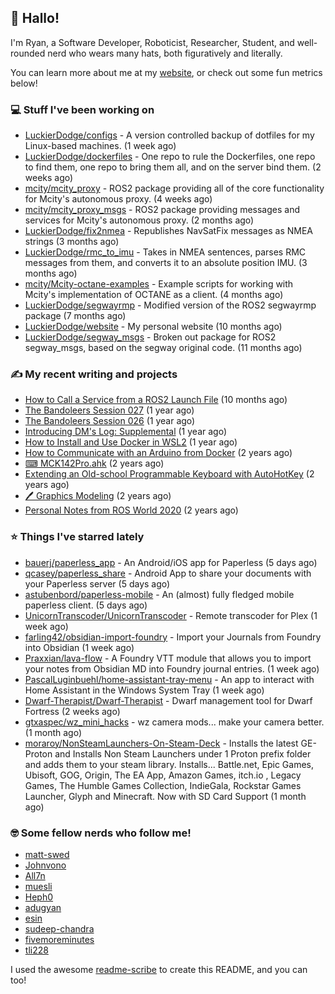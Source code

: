 ## 👋 Hallo!

I'm Ryan, a Software Developer, Roboticist, Researcher, Student, and well-rounded nerd who wears many hats, both figuratively and literally.

You can learn more about me at my [website](https://ryandlewis.dev), or check out some fun metrics below!

### 💻 Stuff I've been working on

- [LuckierDodge/configs](https://github.com/LuckierDodge/configs) - A version controlled backup of dotfiles for my Linux-based machines. (1 week ago)
- [LuckierDodge/dockerfiles](https://github.com/LuckierDodge/dockerfiles) - One repo to rule the Dockerfiles, one repo to find them, one repo to bring them all, and on the server bind them. (2 weeks ago)
- [mcity/mcity_proxy](https://github.com/mcity/mcity_proxy) - ROS2 package providing all of the core functionality for Mcity&#39;s autonomous proxy. (4 weeks ago)
- [mcity/mcity_proxy_msgs](https://github.com/mcity/mcity_proxy_msgs) - ROS2 package providing messages and services for Mcity&#39;s autonomous proxy. (2 months ago)
- [LuckierDodge/fix2nmea](https://github.com/LuckierDodge/fix2nmea) - Republishes NavSatFix messages as NMEA strings (3 months ago)
- [LuckierDodge/rmc_to_imu](https://github.com/LuckierDodge/rmc_to_imu) - Takes in NMEA sentences, parses RMC messages from them, and converts it to an absolute position IMU. (3 months ago)
- [mcity/Mcity-octane-examples](https://github.com/mcity/Mcity-octane-examples) - Example scripts for working with Mcity&#39;s implementation of OCTANE as a client. (4 months ago)
- [LuckierDodge/segwayrmp](https://github.com/LuckierDodge/segwayrmp) - Modified version of the ROS2 segwayrmp package (7 months ago)
- [LuckierDodge/website](https://github.com/LuckierDodge/website) - My personal website (10 months ago)
- [LuckierDodge/segway_msgs](https://github.com/LuckierDodge/segway_msgs) - Broken out package for ROS2 segway_msgs, based on the segway original code. (11 months ago)

### ✍ My recent writing and projects

- [How to Call a Service from a ROS2 Launch File](https://ryandlewis.dev/posts/callserviceinros2launch/) (10 months ago)
- [The Bandoleers Session 027](https://ryandlewis.dev/posts/ttrpg/thebandoleers027/) (1 year ago)
- [The Bandoleers Session 026](https://ryandlewis.dev/posts/ttrpg/thebandoleers026/) (1 year ago)
- [Introducing DM&#39;s Log: Supplemental](https://ryandlewis.dev/posts/ttrpg/introducingdmslog/) (1 year ago)
- [How to Install and Use Docker in WSL2](https://ryandlewis.dev/posts/howtowsldocker/) (1 year ago)
- [How to Communicate with an Arduino from Docker](https://ryandlewis.dev/posts/howtoarduinodocker/) (2 years ago)
- [⌨ MCK142Pro.ahk](https://ryandlewis.dev/projects/mck142pro/) (2 years ago)
- [Extending an Old-school Programmable Keyboard with AutoHotKey](https://ryandlewis.dev/posts/mck142pro/) (2 years ago)
- [🖊 Graphics Modeling](https://ryandlewis.dev/projects/graphics/) (2 years ago)
- [Personal Notes from ROS World 2020](https://ryandlewis.dev/posts/rosworld2020/) (2 years ago)

### ⭐ Things I've starred lately

- [bauerj/paperless_app](https://github.com/bauerj/paperless_app) - An Android/iOS app for Paperless (5 days ago)
- [qcasey/paperless_share](https://github.com/qcasey/paperless_share) - Android App to share your documents with your Paperless server (5 days ago)
- [astubenbord/paperless-mobile](https://github.com/astubenbord/paperless-mobile) - An (almost) fully fledged mobile paperless client. (5 days ago)
- [UnicornTranscoder/UnicornTranscoder](https://github.com/UnicornTranscoder/UnicornTranscoder) - Remote transcoder for Plex (1 week ago)
- [farling42/obsidian-import-foundry](https://github.com/farling42/obsidian-import-foundry) - Import your Journals from Foundry into Obsidian (1 week ago)
- [Praxxian/lava-flow](https://github.com/Praxxian/lava-flow) - A Foundry VTT module that allows you to import your notes from Obsidian MD into Foundry journal entries. (1 week ago)
- [PascalLuginbuehl/home-assistant-tray-menu](https://github.com/PascalLuginbuehl/home-assistant-tray-menu) - An app to interact with Home Assistant in the Windows System Tray (1 week ago)
- [Dwarf-Therapist/Dwarf-Therapist](https://github.com/Dwarf-Therapist/Dwarf-Therapist) - Dwarf management tool for Dwarf Fortress (2 weeks ago)
- [gtxaspec/wz_mini_hacks](https://github.com/gtxaspec/wz_mini_hacks) - wz camera mods... make your camera better. (1 month ago)
- [moraroy/NonSteamLaunchers-On-Steam-Deck](https://github.com/moraroy/NonSteamLaunchers-On-Steam-Deck) - Installs the latest GE-Proton and Installs Non Steam Launchers under 1 Proton prefix folder and adds them to your steam library. Installs... Battle.net, Epic Games, Ubisoft, GOG, Origin, The EA App, Amazon Games, itch.io , Legacy Games, The Humble Games Collection, IndieGala, Rockstar Games Launcher, Glyph and Minecraft. Now with SD Card Support (1 month ago)

### 🤓 Some fellow nerds who follow me!

- [matt-swed](https://github.com/matt-swed)
- [Johnvono](https://github.com/Johnvono)
- [All7n](https://github.com/All7n)
- [muesli](https://github.com/muesli)
- [Heph0](https://github.com/Heph0)
- [adugyan](https://github.com/adugyan)
- [esin](https://github.com/esin)
- [sudeep-chandra](https://github.com/sudeep-chandra)
- [fivemoreminutes](https://github.com/fivemoreminutes)
- [tli228](https://github.com/tli228)

I used the awesome [readme-scribe](https://github.com/muesli/readme-scribe) to create this README, and you can too!
